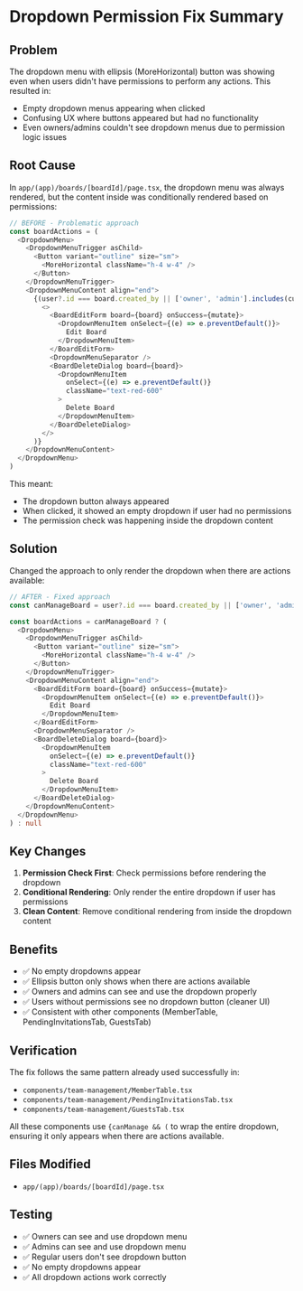 # Dropdown Permission Fix Summary

## Problem
The dropdown menu with ellipsis (MoreHorizontal) button was showing even when users didn't have permissions to perform any actions. This resulted in:
- Empty dropdown menus appearing when clicked
- Confusing UX where buttons appeared but had no functionality
- Even owners/admins couldn't see dropdown menus due to permission logic issues

## Root Cause
In `app/(app)/boards/[boardId]/page.tsx`, the dropdown menu was always rendered, but the content inside was conditionally rendered based on permissions:

```typescript
// BEFORE - Problematic approach
const boardActions = (
  <DropdownMenu>
    <DropdownMenuTrigger asChild>
      <Button variant="outline" size="sm">
        <MoreHorizontal className="h-4 w-4" />
      </Button>
    </DropdownMenuTrigger>
    <DropdownMenuContent align="end">
      {(user?.id === board.created_by || ['owner', 'admin'].includes(currentMember?.role || '')) && (
        <>
          <BoardEditForm board={board} onSuccess={mutate}>
            <DropdownMenuItem onSelect={(e) => e.preventDefault()}>
              Edit Board
            </DropdownMenuItem>
          </BoardEditForm>
          <DropdownMenuSeparator />
          <BoardDeleteDialog board={board}>
            <DropdownMenuItem
              onSelect={(e) => e.preventDefault()}
              className="text-red-600"
            >
              Delete Board
            </DropdownMenuItem>
          </BoardDeleteDialog>
        </>
      )}
    </DropdownMenuContent>
  </DropdownMenu>
)
```

This meant:
- The dropdown button always appeared
- When clicked, it showed an empty dropdown if user had no permissions
- The permission check was happening inside the dropdown content

## Solution
Changed the approach to only render the dropdown when there are actions available:

```typescript
// AFTER - Fixed approach
const canManageBoard = user?.id === board.created_by || ['owner', 'admin'].includes(currentMember?.role || '')

const boardActions = canManageBoard ? (
  <DropdownMenu>
    <DropdownMenuTrigger asChild>
      <Button variant="outline" size="sm">
        <MoreHorizontal className="h-4 w-4" />
      </Button>
    </DropdownMenuTrigger>
    <DropdownMenuContent align="end">
      <BoardEditForm board={board} onSuccess={mutate}>
        <DropdownMenuItem onSelect={(e) => e.preventDefault()}>
          Edit Board
        </DropdownMenuItem>
      </BoardEditForm>
      <DropdownMenuSeparator />
      <BoardDeleteDialog board={board}>
        <DropdownMenuItem
          onSelect={(e) => e.preventDefault()}
          className="text-red-600"
        >
          Delete Board
        </DropdownMenuItem>
      </BoardDeleteDialog>
    </DropdownMenuContent>
  </DropdownMenu>
) : null
```

## Key Changes
1. **Permission Check First**: Check permissions before rendering the dropdown
2. **Conditional Rendering**: Only render the entire dropdown if user has permissions
3. **Clean Content**: Remove conditional rendering from inside the dropdown content

## Benefits
- ✅ No empty dropdowns appear
- ✅ Ellipsis button only shows when there are actions available
- ✅ Owners and admins can see and use the dropdown properly
- ✅ Users without permissions see no dropdown button (cleaner UI)
- ✅ Consistent with other components (MemberTable, PendingInvitationsTab, GuestsTab)

## Verification
The fix follows the same pattern already used successfully in:
- `components/team-management/MemberTable.tsx`
- `components/team-management/PendingInvitationsTab.tsx`
- `components/team-management/GuestsTab.tsx`

All these components use `{canManage && (` to wrap the entire dropdown, ensuring it only appears when there are actions available.

## Files Modified
- `app/(app)/boards/[boardId]/page.tsx`

## Testing
- ✅ Owners can see and use dropdown menu
- ✅ Admins can see and use dropdown menu  
- ✅ Regular users don't see dropdown button
- ✅ No empty dropdowns appear
- ✅ All dropdown actions work correctly